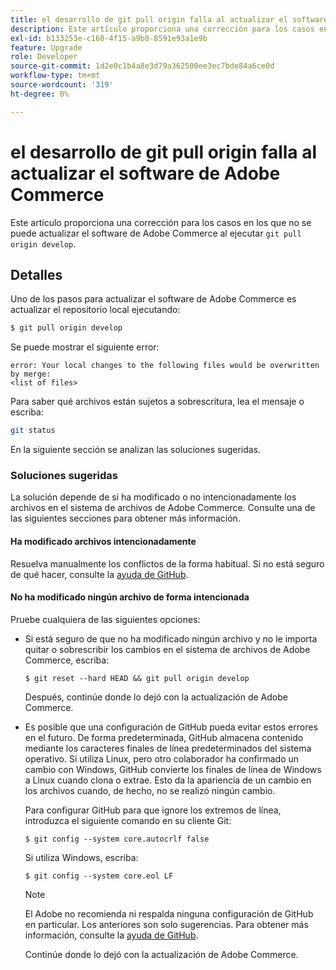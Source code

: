 ```yaml
---
title: el desarrollo de git pull origin falla al actualizar el software de Adobe Commerce
description: Este artículo proporciona una corrección para los casos en los que no se puede actualizar el software de Adobe Commerce al ejecutar "git pull origin development".
exl-id: b133253e-c160-4f15-a9b0-8591e93a1e9b
feature: Upgrade
role: Developer
source-git-commit: 1d2e0c1b4a8e3d79a362500ee3ec7bde84a6ce0d
workflow-type: tm+mt
source-wordcount: '319'
ht-degree: 0%

---
```


# el desarrollo de git pull origin falla al actualizar el software de Adobe Commerce

Este artículo proporciona una corrección para los casos en los que no se puede actualizar el software de Adobe Commerce al ejecutar `git pull origin develop`.

## Detalles

Uno de los pasos para actualizar el software de Adobe Commerce es actualizar el repositorio local ejecutando:

```bash
$ git pull origin develop
```

Se puede mostrar el siguiente error:

```terminal
error: Your local changes to the following files would be overwritten by merge:
<list of files>
```

Para saber qué archivos están sujetos a sobrescritura, lea el mensaje o escriba:

```bash
git status
```

En la siguiente sección se analizan las soluciones sugeridas.

### Soluciones sugeridas

La solución depende de si ha modificado o no intencionadamente los archivos en el sistema de archivos de Adobe Commerce. Consulte una de las siguientes secciones para obtener más información.

#### Ha modificado archivos intencionadamente

Resuelva manualmente los conflictos de la forma habitual. Si no está seguro de qué hacer, consulte la [ayuda de GitHub](https://help.github.com/).

#### No ha modificado ningún archivo de forma intencionada

Pruebe cualquiera de las siguientes opciones:

* Si está seguro de que no ha modificado ningún archivo y no le importa quitar o sobrescribir los cambios en el sistema de archivos de Adobe Commerce, escriba:

  </p>
    <pre><code class="language-bash">$ git reset --hard HEAD && git pull origin develop</code></pre>

  Después, continúe donde lo dejó con la actualización de Adobe Commerce.

* Es posible que una configuración de GitHub pueda evitar estos errores en el futuro. De forma predeterminada, GitHub almacena contenido mediante los caracteres finales de línea predeterminados del sistema operativo. Si utiliza Linux, pero otro colaborador ha confirmado un cambio con Windows, GitHub convierte los finales de línea de Windows a Linux cuando clona o extrae. Esto da la apariencia de un cambio en los archivos cuando, de hecho, no se realizó ningún cambio.

  Para configurar GitHub para que ignore los extremos de línea, introduzca el siguiente comando en su cliente Git:

  </p>
    <pre><code class="language-bash">$ git config --system core.autocrlf false</code></pre>

  Si utiliza Windows, escriba:

  </p>
    <pre><code class="language-bash">$ git config --system core.eol LF</code></pre>

  >[!NOTE]
  >
  >El Adobe no recomienda ni respalda ninguna configuración de GitHub en particular. Los anteriores son solo sugerencias. Para obtener más información, consulte la [ayuda de GitHub](https://help.github.com/).

  Continúe donde lo dejó con la actualización de Adobe Commerce.
